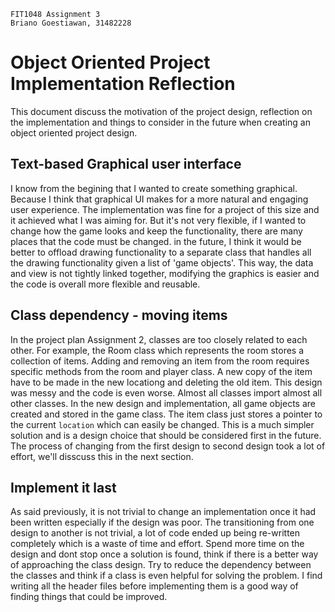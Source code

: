 ```
FIT1048 Assignment 3
Briano Goestiawan, 31482228
```

# Object Oriented Project Implementation Reflection

This document discuss the motivation of the project design, reflection on the implementation
and things to consider in the future when creating an object oriented project design.

## Text-based Graphical user interface

I know from the begining that I wanted to create something graphical.
Because I think that graphical UI makes for a more natural and engaging user experience.
The implementation was fine for a project of this size and it achieved what I was aiming for.
But it's not very flexible, if I wanted to change how the game looks and keep the functionality, there are many places that the code must be changed.
in the future, I think it would be better to offload drawing functionality to a separate class that handles all the drawing functionality given a list of 'game objects'.
This way, the data and view is not tightly linked together, modifying the graphics is easier and the code is overall more flexible and reusable.

## Class dependency - moving items

In the project plan Assignment 2, classes are too closely related to each other.
For example, the Room class which represents the room stores a collection of items.
Adding and removing an item from the room requires specific methods from the room and player class.
A new copy of the item have to be made in the new locationg and deleting the old item.
This design was messy and the code is even worse. Almost all classes import almost all other classes.
In the new design and implementation, all game objects are created and stored in the game class.
The item class just stores a pointer to the current `location` which can easily be changed.
This is a much simpler solution and is a design choice that should be considered first in the future.
The process of changing from the first design to second design took a lot of effort, we'll disscuss this in the next section.

## Implement it last

As said previously, it is not trivial to change an implementation once it had been written especially if the design was poor.
The transitioning from one design to another is not trivial, a lot of code ended up being re-written completely which is a waste of time and effort.
Spend more time on the design and dont stop once a solution is found, think if there is a better way of approaching the class design.
Try to reduce the dependency between the classes and think if a class is even helpful for solving the problem.
I find writing all the header files before implementing them is a good way of finding things that could be improved.
